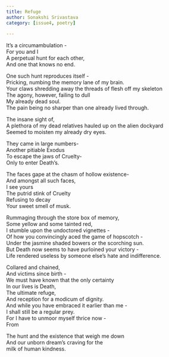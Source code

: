 ```yaml
---
title: Refuge
author: Sonakshi Srivastava
category: [issue4, poetry]
 
---
```

 
It’s a circumambulation - <br>
For you and I <br>
A perpetual hunt for each other, <br>
And one that knows no end. <br>

One such hunt reproduces itself - <br>
Pricking, numbing the memory lane of my brain. <br>
Your claws shredding away the threads of flesh off my skeleton <br>
The agony, however, failing to dull  <br>
My already dead soul. <br>
The pain being no sharper than one already lived through. <br>

The insane sight of, <br>
A plethora of my dead relatives hauled up on the alien dockyard <br>
Seemed to moisten my already dry eyes. <br>

They came in large numbers- <br>
Another pitiable Exodus <br>
To escape the jaws of Cruelty- <br>
Only to enter Death’s. <br>

The faces gape at the chasm of hollow existence- <br>
And amongst all such faces, <br>
I see yours <br>
The putrid stink of Cruelty <br>
Refusing to decay  <br>
Your sweet smell of musk. <br> 

Rummaging through the store box of memory, <br>
Some yellow and some tainted red, <br>
I stumble upon the undoctored vignettes - <br>
Of how you convincingly aced the game of hopscotch - <br>
Under the jasmine shaded bowers or the scorching sun. <br>
But Death now seems to have purloined your victory - <br>
Life rendered useless by someone else’s hate and indifference. <br>

Collared and chained, <br>
And victims since birth - <br>
We must have known that the only certainty  <br>
In our lives is Death, <br>
The ultimate refuge,  <br>
And reception for a modicum of dignity. <br>
And while you have embraced it earlier than me - <br>
I shall still be a regular prey. <br>
For I have to unmoor myself thrice now - <br>
From <br>

The hunt and the existence that weigh me down <br>
And our unborn dream’s craving for the<br> milk of human kindness. <br>
 

